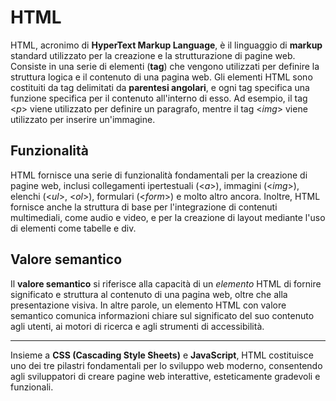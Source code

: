 # HTML

HTML, acronimo di **HyperText Markup Language**, è il linguaggio di **markup** standard utilizzato per la creazione e la strutturazione di pagine web. Consiste in una serie di elementi (**tag**) che vengono utilizzati per definire la struttura logica e il contenuto di una pagina web. Gli elementi HTML sono costituiti da tag delimitati da **parentesi angolari**, e ogni tag specifica una funzione specifica per il contenuto all'interno di esso. Ad esempio, il tag <_p_> viene utilizzato per definire un paragrafo, mentre il tag <_img_> viene utilizzato per inserire un'immagine.

## Funzionalità

HTML fornisce una serie di funzionalità fondamentali per la creazione di pagine web, inclusi collegamenti ipertestuali (<_a_>), immagini (<_img_>), elenchi (<_ul_>, <_ol_>), formulari (<_form_>) e molto altro ancora. Inoltre, HTML fornisce anche la struttura di base per l'integrazione di contenuti multimediali, come audio e video, e per la creazione di layout mediante l'uso di elementi come tabelle e div.

## Valore semantico

Il **valore semantico** si riferisce alla capacità di un _elemento_ HTML di fornire significato e struttura al contenuto di una pagina web, oltre che alla presentazione visiva. In altre parole, un elemento HTML con valore semantico comunica informazioni chiare sul significato del suo contenuto agli utenti, ai motori di ricerca e agli strumenti di accessibilità.

---

Insieme a **CSS (Cascading Style Sheets)** e **JavaScript**, HTML costituisce uno dei tre pilastri fondamentali per lo sviluppo web moderno, consentendo agli sviluppatori di creare pagine web interattive, esteticamente gradevoli e funzionali.
